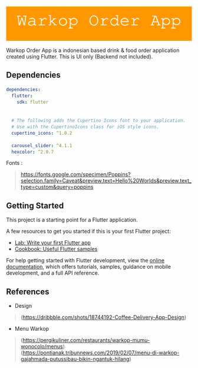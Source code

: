 ![Title](./images/title.png)

Warkop Order App is a indonesian based drink & food order application created using Flutter. This is UI only (Backend not included).

## Dependencies

```yaml
dependencies:
  flutter:
    sdk: flutter


  # The following adds the Cupertino Icons font to your application.
  # Use with the CupertinoIcons class for iOS style icons.
  cupertino_icons: ^1.0.2

  carousel_slider: ^4.1.1
  hexcolor: ^2.0.7
```

Fonts :
> https://fonts.google.com/specimen/Poppins?selection.family=Caveat&preview.text=Hello%20Worlds&preview.text_type=custom&query=poppins

## Getting Started

This project is a starting point for a Flutter application.

A few resources to get you started if this is your first Flutter project:

- [Lab: Write your first Flutter app](https://docs.flutter.dev/get-started/codelab)
- [Cookbook: Useful Flutter samples](https://docs.flutter.dev/cookbook)

For help getting started with Flutter development, view the
[online documentation](https://docs.flutter.dev/), which offers tutorials,
samples, guidance on mobile development, and a full API reference.

## References

- Design

> (https://dribbble.com/shots/18744192-Coffee-Delivery-App-Design)

- Menu Warkop

> (https://pergikuliner.com/restaurants/warkop-mumu-wonocolo/menus)
> (https://pontianak.tribunnews.com/2019/02/07/menu-di-warkop-gajahmada-putussibau-bikin-ngantuk-hilang)
